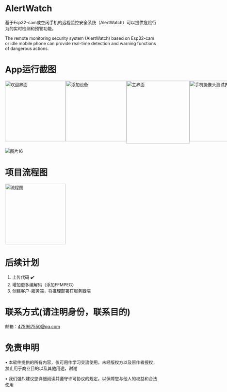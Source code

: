 # AlertWatch
基于Esp32-cam或空闲手机的远程监控安全系统（AlertWatch）可以提供危险行为的实时检测和预警功能。

The remote monitoring security system (AlertWatch) based on Esp32-cam or idle mobile phone can provide real-time detection and warning functions of dangerous actions.

# App运行截图


<div style="display: flex;">
    <img src="https://github.com/shizishen/AlertWatch1.0/assets/85082613/93094a75-5db7-4c9e-898c-6eaf78df9bdc" alt="欢迎界面" style="width: 200px; height: auto;">
    <img src="https://github.com/shizishen/AlertWatch1.0/assets/85082613/aefcc040-df7f-4e43-a218-311f9776cdc5" alt="添加设备" style="width: 200px; height: auto;">
  <img src="https://github.com/shizishen/AlertWatch1.0/assets/85082613/ec75f01a-47ac-4f4c-a1a6-72ab3046f17c" alt="主界面" style="width:208px; height: auto;">
  <img src="https://github.com/shizishen/AlertWatch1.0/assets/85082613/063b2202-49cf-4095-9640-7f139ac62f05" alt="手机摄像头测试界面" style="width: 200px; height: auto;">
</div>

![图片16](https://github.com/shizishen/AlertWatch1.0/assets/85082613/dff609f0-f1dc-4a3f-ac55-3281e6b78887)

# 项目流程图
<div style="display: flex;">
    <img src="https://github.com/shizishen/AlertWatch1.0/assets/85082613/dff609f0-f1dc-4a3f-ac55-3281e6b78887" alt="流程图" style="width: 200px; height: auto;">
</div>

# 后续计划

1. 上传代码   ✔️  
2. 增加更多编解码（添加FFMPEG）
3. 创建客户-服务端，将推理部署在服务器端


# 联系方式(请注明身份，联系目的)
邮箱：475967550@qq.com
 
# 免责申明
&bull; 本软件提供的所有内容，仅可用作学习交流使用，未经版权方以及原作者授权，禁止用于商业目的以及其他用途，谢谢

&bull; 我们强烈建议您详细阅读并遵守许可协议的规定，以保障您与他人的权益和合法使用

